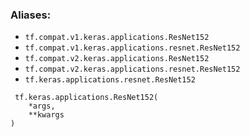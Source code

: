 ### Aliases:
- `tf.compat.v1.keras.applications.ResNet152`
- `tf.compat.v1.keras.applications.resnet.ResNet152`
- `tf.compat.v2.keras.applications.ResNet152`
- `tf.compat.v2.keras.applications.resnet.ResNet152`
- `tf.keras.applications.resnet.ResNet152`

```
 tf.keras.applications.ResNet152(
    *args,
    **kwargs
)
```
